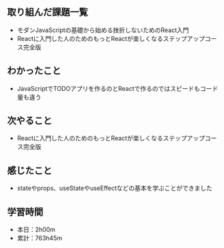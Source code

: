 ## 取り組んだ課題一覧
- モダンJavaScriptの基礎から始める挫折しないためのReact入門
- Reactに入門した人のためのもっとReactが楽しくなるステップアップコース完全版
## わかったこと
- JavaScriptでTODOアプリを作るのとReactで作るのではスピードもコード量も違う
## 次やること
- Reactに入門した人のためのもっとReactが楽しくなるステップアップコース完全版
## 感じたこと
- stateやprops、useStateやuseEffectなどの基本を学ぶことができました
## 学習時間
- 本日：2h00m
- 累計：763h45m
